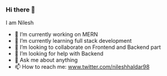 ### Hi there 👋

I am Nilesh  
- 🔭 I’m currently working on MERN
- 🌱 I’m currently learning full stack development
- 👯 I’m looking to collaborate on Frontend and Backend part
- 🤔 I’m looking for help with Backend
- 💬 Ask me about anything 
- 📫 How to reach me: www.twitter.com/nileshhaldar98
